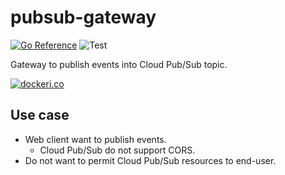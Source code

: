pubsub-gateway
===

[![Go Reference][go-dev-img]][go-dev-url]
![Test][github-actions-img]

Gateway to publish events into Cloud Pub/Sub topic.

[![dockeri.co][dockeri-img]][dockeri-url]

## Use case

- Web client want to publish events.
  - Cloud Pub/Sub do not support CORS.
- Do not want to permit Cloud Pub/Sub resources to end-user.

[github-actions-img]: https://github.com/ww24/pubsub-gateway/workflows/Test/badge.svg?branch=master
[dockeri-img]: https://dockeri.co/image/ww24/pubsub-gateway
[dockeri-url]: https://hub.docker.com/r/ww24/pubsub-gateway
[go-dev-img]: https://pkg.go.dev/badge/github.com/ww24/pubsub-gateway.svg
[go-dev-url]: https://pkg.go.dev/github.com/ww24/pubsub-gateway
